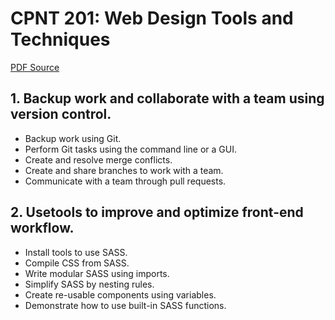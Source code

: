 # CPNT 201: Web Design Tools and Techniques 
[PDF Source](CPNT_201.pdf)

## 1. Backup work and collaborate with a team using version control.
- Backup work using Git.
- Perform Git tasks using the command line or a GUI. 
- Create and resolve merge conflicts.
- Create and share branches to work with a team.
- Communicate with a team through pull requests. 

## 2. Usetools to improve and optimize front-end workflow.
- Install tools to use SASS.
- Compile CSS from SASS.
- Write modular SASS using imports.
- Simplify SASS by nesting rules.
- Create re-usable components using variables. 
- Demonstrate how to use built-in SASS functions.